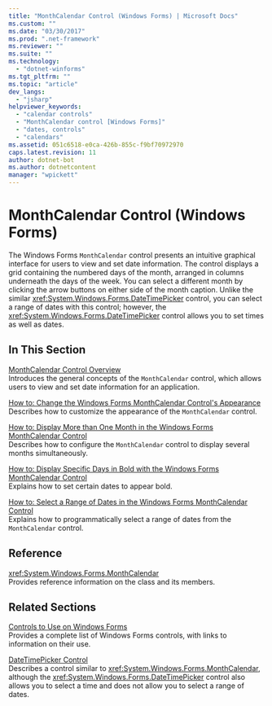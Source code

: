 ```yaml
---
title: "MonthCalendar Control (Windows Forms) | Microsoft Docs"
ms.custom: ""
ms.date: "03/30/2017"
ms.prod: ".net-framework"
ms.reviewer: ""
ms.suite: ""
ms.technology: 
  - "dotnet-winforms"
ms.tgt_pltfrm: ""
ms.topic: "article"
dev_langs: 
  - "jsharp"
helpviewer_keywords: 
  - "calendar controls"
  - "MonthCalendar control [Windows Forms]"
  - "dates, controls"
  - "calendars"
ms.assetid: 051c6518-e0ca-426b-855c-f9bf70972970
caps.latest.revision: 11
author: dotnet-bot
ms.author: dotnetcontent
manager: "wpickett"
---
```

# MonthCalendar Control (Windows Forms)
The Windows Forms `MonthCalendar` control presents an intuitive graphical interface for users to view and set date information. The control displays a grid containing the numbered days of the month, arranged in columns underneath the days of the week. You can select a different month by clicking the arrow buttons on either side of the month caption. Unlike the similar <xref:System.Windows.Forms.DateTimePicker> control, you can select a range of dates with this control; however, the <xref:System.Windows.Forms.DateTimePicker> control allows you to set times as well as dates.  
  
## In This Section  
 [MonthCalendar Control Overview](../../../../docs/framework/winforms/controls/monthcalendar-control-overview-windows-forms.md)  
 Introduces the general concepts of the `MonthCalendar` control, which allows users to view and set date information for an application.  
  
 [How to: Change the Windows Forms MonthCalendar Control's Appearance](../../../../docs/framework/winforms/controls/how-to-change-monthcalendar-control-appearance.md)  
 Describes how to customize the appearance of the `MonthCalendar` control.  
  
 [How to: Display More than One Month in the Windows Forms MonthCalendar Control](../../../../docs/framework/winforms/controls/display-more-than-one-month-wf-monthcalendar-control.md)  
 Describes how to configure the `MonthCalendar` control to display several months simultaneously.  
  
 [How to: Display Specific Days in Bold with the Windows Forms MonthCalendar Control](../../../../docs/framework/winforms/controls/display-specific-days-in-bold-with-wf-monthcalendar-control.md)  
 Explains how to set certain dates to appear bold.  
  
 [How to: Select a Range of Dates in the Windows Forms MonthCalendar Control](../../../../docs/framework/winforms/controls/how-to-select-a-range-of-dates-in-the-windows-forms-monthcalendar-control.md)  
 Explains how to programmatically select a range of dates from the `MonthCalendar` control.  
  
## Reference  
 <xref:System.Windows.Forms.MonthCalendar>  
 Provides reference information on the class and its members.  
  
## Related Sections  
 [Controls to Use on Windows Forms](../../../../docs/framework/winforms/controls/controls-to-use-on-windows-forms.md)  
 Provides a complete list of Windows Forms controls, with links to information on their use.  
  
 [DateTimePicker Control](../../../../docs/framework/winforms/controls/datetimepicker-control-windows-forms.md)  
 Describes a control similar to <xref:System.Windows.Forms.MonthCalendar>, although the <xref:System.Windows.Forms.DateTimePicker> control also allows you to select a time and does not allow you to select a range of dates.